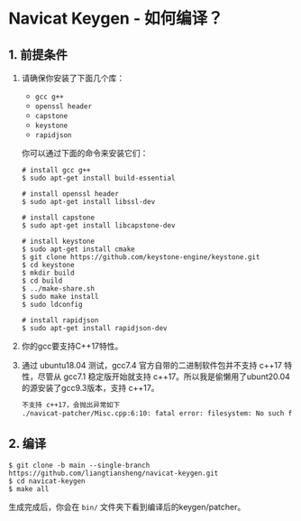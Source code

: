 # Navicat Keygen - 如何编译？

## 1. 前提条件

1. 请确保你安装了下面几个库：

   * `gcc g++`
   * `openssl header`
   * `capstone`
   * `keystone`
   * `rapidjson`

   你可以通过下面的命令来安装它们：

   ```console
   # install gcc g++
   $ sudo apt-get install build-essential
   
   # install openssl header
   $ sudo apt-get install libssl-dev
   
   # install capstone
   $ sudo apt-get install libcapstone-dev

   # install keystone
   $ sudo apt-get install cmake
   $ git clone https://github.com/keystone-engine/keystone.git
   $ cd keystone
   $ mkdir build
   $ cd build
   $ ../make-share.sh
   $ sudo make install
   $ sudo ldconfig

   # install rapidjson
   $ sudo apt-get install rapidjson-dev
   ```

2. 你的gcc要支持C++17特性。
3. 通过 ubuntu18.04 测试，gcc7.4 官方自带的二进制软件包并不支持 c++17 特性，尽管从 gcc7.1 稳定版开始就支持 c++17。所以我是偷懒用了ubunt20.04的源安装了gcc9.3版本，支持 c++17。
   ```bash
   不支持 c++17，会抛出异常如下
   ./navicat-patcher/Misc.cpp:6:10: fatal error: filesystem: No such file or directory
   ```

## 2. 编译

```console
$ git clone -b main --single-branch https://github.com/liangtiansheng/navicat-keygen.git
$ cd navicat-keygen
$ make all
```

生成完成后，你会在 `bin/` 文件夹下看到编译后的keygen/patcher。
